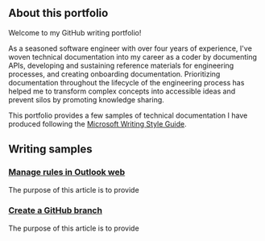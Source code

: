 ## About this portfolio
Welcome to my GitHub writing portfolio! 

As a seasoned software engineer with over four years of experience, I've woven technical documentation into my career as a coder by documenting APIs, developing and sustaining reference materials for engineering processes, and creating onboarding documentation. Prioritizing documentation throughout the lifecycle of the engineering process has helped me to transform complex concepts into accessible ideas and prevent silos by promoting knowledge sharing.

This portfolio provides a few samples of technical documentation I have produced following the [Microsoft Writing Style Guide](https://learn.microsoft.com/en-us/style-guide/welcome/).

## Writing samples 

### [Manage rules in Outlook web](ManageRulesInOutlookWeb.md)
The purpose of this article is to provide 


### [Create a GitHub branch](CreateAGitHubBranch.md)
The purpose of this article is to provide 
